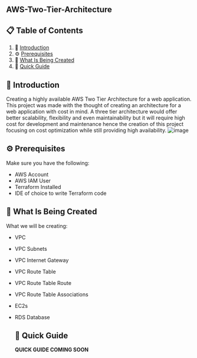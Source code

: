 ## AWS-Two-Tier-Architecture

## 📋 <a name="table">Table of Contents</a>

1. 🤖 [Introduction](#introduction)
2. ⚙️ [Prerequisites](#prerequisites)
3. 🔋 [What Is Being Created](#what-is-being-created)
4. 🤸 [Quick Guide](#quick-guide)

## <a name="introduction">🤖 Introduction</a>

Creating a highly available AWS Two Tier Architecture for a web application. This project was made with the thought
of creating an architecture for a web application with cost in mind. A three tier architecture would offer better
scalability, flexibility and even maintainability but it will require high cost for development and maintenance hence the
creation of this project focusing on cost optimization while still providing high availability.
![image](https://github.com/AlonsoBTech/AWS-Project-Two-Tier-Architecture/assets/160416175/109d8dee-b05f-459b-a7fb-5a410598a848)

## <a name="prerequisites">⚙️ Prerequisites</a>

Make sure you have the following:

- AWS Account
- AWS IAM User
- Terraform Installed
- IDE of choice to write Terraform code

## <a name="what-is-being-created">🔋 What Is Being Created</a>

What we will be creating:

- VPC
- VPC Subnets
- VPC Internet Gateway
- VPC Route Table
- VPC Route Table Route
- VPC Route Table Associations
- EC2s
- RDS Database

  ## <a name="quick-guide">🤸 Quick Guide</a>

  **QUICK GUIDE COMING SOON**
